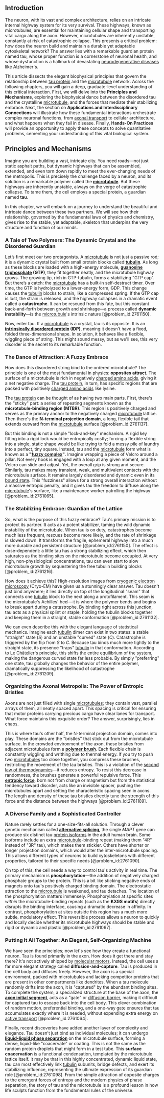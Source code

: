 ## Introduction
The neuron, with its vast and complex architecture, relies on an intricate internal highway system for its very survival. These highways, known as microtubules, are essential for maintaining cellular shape and transporting vital cargo along the axon. However, microtubules are inherently unstable, constantly at risk of catastrophic collapse. This presents a critical problem: how does the neuron build and maintain a durable yet adaptable cytoskeletal network? The answer lies with a remarkable guardian protein named tau, whose proper function is a cornerstone of neuronal health, and whose dysfunction is a hallmark of devastating [neurodegenerative diseases](@article_id:150733) like Alzheimer's.

This article dissects the elegant biophysical principles that govern the relationship between [tau protein](@article_id:163468) and the [microtubule](@article_id:164798) network. Across the following chapters, you will gain a deep, graduate-level understanding of this critical interaction. First, we will delve into the **Principles and Mechanisms**, exploring the biophysical dance between the disordered tau and the crystalline [microtubule](@article_id:164798), and the forces that mediate their stabilizing embrace. Next, the section on **Applications and Interdisciplinary Connections** will illustrate how these fundamental interactions orchestrate complex neuronal functions, from [axonal transport](@article_id:153656) to cellular architecture, and what happens when they fail in disease. Finally, **Hands-On Practices** will provide an opportunity to apply these concepts to solve quantitative problems, cementing your understanding of this vital biological system.

## Principles and Mechanisms

Imagine you are building a vast, intricate city. You need roads—not just static asphalt paths, but dynamic highways that can be assembled, extended, and even torn down rapidly to meet the ever-changing needs of the metropolis. This is precisely the challenge faced by a neuron, and its solution is a remarkable polymer called the **[microtubule](@article_id:164798)**. But these highways are inherently unstable, always on the verge of catastrophic collapse. To tame them, the cell employs a special protein, a guardian named **tau**.

In this chapter, we will embark on a journey to understand the beautiful and intricate dance between these two partners. We will see how their relationship, governed by the fundamental laws of physics and chemistry, gives rise to the stable, yet adaptable, skeleton that underpins the very structure and function of our minds.

### A Tale of Two Polymers: The Dynamic Crystal and the Disordered Guardian

Let’s first meet our two protagonists. A [microtubule](@article_id:164798) is not just a passive rod; it is a dynamic crystal built from small protein blocks called **[tubulin](@article_id:142197)**. As long as these blocks are loaded with a high-energy molecule, **[guanosine triphosphate](@article_id:177096) (GTP)**, they fit together neatly, and the microtubule highway grows. The growing tip, rich in GTP-tubulin, forms a stabilizing "GTP cap". But there’s a catch: the [microtubule](@article_id:164798) has a built-in self-destruct timer. Over time, the GTP is hydrolyzed to a lower-energy form, GDP. This change causes the [tubulin](@article_id:142197) blocks to strain, like a compressed spring. If the GTP cap is lost, the strain is released, and the highway collapses in a dramatic event called a **catastrophe**. It can be rescued from this fate, but this constant back-and-forth between growth and shrinkage—a process called **dynamic instability**—is the [microtubule](@article_id:164798)'s intrinsic nature [@problem_id:2761150].

Now, enter tau. If a [microtubule](@article_id:164798) is a crystal, tau is its opposite. It is an **[intrinsically disordered protein](@article_id:186488) (IDP)**, meaning it doesn't have a fixed, folded three-dimensional shape. In solution, it behaves like a flexible, wiggling piece of string. This might sound messy, but as we'll see, this very disorder is the secret to its remarkable function.

### The Dance of Attraction: A Fuzzy Embrace

How does this disordered string bind to the ordered microtubule? The principle is one of the most fundamental in physics: **opposites attract**. The surface of a microtubule is rich in negatively [charged amino acids](@article_id:173253), giving it a net negative charge. The [tau protein](@article_id:163468), in turn, has specific regions that are packed with positively [charged amino acids](@article_id:173253) like lysine.

The [tau protein](@article_id:163468) can be thought of as having two main parts. First, there's the "sticky" part: a series of repeating segments known as the **microtubule-binding region (MTBR)**. This region is positively charged and serves as the primary anchor to the negatively charged [microtubule](@article_id:164798) lattice. Then there's the **N-terminal projection domain**, a long, flexible tail that extends outward from the [microtubule](@article_id:164798) surface [@problem_id:2761137].

But this binding is not a simple "lock-and-key" mechanism. A rigid key fitting into a rigid lock would be entropically costly; forcing a flexible string into a single, static shape would be like trying to fold a messy pile of laundry into a perfect, tiny square. Instead, tau and the [microtubule](@article_id:164798) form what is known as a **"[fuzzy complex](@article_id:169333)"**. Imagine wrapping a piece of Velcro around a pillar. Not every hook is engaged with a loop at any given moment, and the Velcro can slide and adjust. Yet, the overall grip is strong and secure. Similarly, tau makes many transient, weak, and multivalent contacts with the microtubule surface. It remains largely disordered and dynamic even in its [bound state](@article_id:136378). This "fuzziness" allows for a strong overall interaction without a massive entropic penalty, and it gives tau the freedom to diffuse along the [microtubule](@article_id:164798)'s surface, like a maintenance worker patrolling the highway [@problem_id:2761065].

### The Stabilizing Embrace: Guardian of the Lattice

So, what is the purpose of this fuzzy embrace? Tau's primary mission is to protect its partner. It acts as a potent stabilizer, taming the wild dynamic instability of the microtubule. When tau is on duty, catastrophes become much less frequent, rescues become more likely, and the rate of shrinkage is slowed down. It transforms the fragile, ephemeral highway into a much more durable and persistent structure [@problem_id:2761150]. The effect is dose-dependent: a little tau has a strong stabilizing effect, which then saturates as the binding sites on the microtubule become occupied. At very high, non-physiological concentrations, tau can even start to slow microtubule growth by sequestering the free tubulin building blocks [@problem_id:2761216].

How does it achieve this? High-resolution images from [cryogenic electron microscopy](@article_id:138376) (Cryo-EM) have given us a stunningly clear answer. Tau doesn't just bind anywhere; it lies directly on top of the longitudinal "seam" that connects one [tubulin](@article_id:142197) block to the next along a protofilament. This seam is the microtubule's Achilles' heel—it is where the polymer bends and begins to break apart during a catastrophe. By binding right across this junction, tau acts as a physical splint or staple, holding the tubulin blocks together and keeping them in a straight, stable conformation [@problem_id:2761132].

We can even describe this with the elegant language of statistical mechanics. Imagine each [tubulin](@article_id:142197) dimer can exist in two states: a stable "straight" state ($S$) and an unstable "curved" state ($C$). Catastrophe is triggered by the flip from $S$ to $C$. Because tau binds much more tightly to the straight state, its presence "traps" [tubulin](@article_id:142197) in that conformation. According to Le Châtelier's principle, this shifts the entire equilibrium of the system, making the dangerous curved state far less probable. By simply "preferring" one state, tau globally changes the behavior of the entire polymer, dramatically suppressing the likelihood of catastrophe [@problem_id:2761209].

### Organizing the Axonal Metropolis: The Power of Entropic Bristles

Axons are not just filled with single [microtubules](@article_id:139377); they contain vast, parallel arrays of them, all neatly spaced apart. This spacing is critical for ensuring that motor proteins carrying precious cargo have clear lanes for transport. What force maintains this exquisite order? The answer, surprisingly, lies in chaos.

This is where tau's other half, the N-terminal projection domain, comes into play. These domains are the "bristles" that stick out from the microtubule surface. In the crowded environment of the axon, these bristles from adjacent microtubules form a **[polymer brush](@article_id:191150)**. Each flexible chain is constantly wiggling and writhing due to thermal energy. If you try to push two [microtubules](@article_id:139377) too close together, you compress these brushes, restricting the movement of the tau bristles. This is a violation of the [second law of thermodynamics](@article_id:142238)—it reduces entropy. To resist this decrease in randomness, the brushes generate a powerful repulsive force. This **[entropic force](@article_id:142181)**, born not from charge or magnetism but from the statistical tendency toward disorder, acts like an invisible spacer, pushing the microtubules apart and setting the characteristic spacing seen in axons. The length and density of these tau bristles directly tune the strength of this force and the distance between the highways [@problem_id:2761189].

### A Diverse Family and a Sophisticated Controller

Nature rarely settles for a one-size-fits-all solution. Through a clever genetic mechanism called **[alternative splicing](@article_id:142319)**, the single *MAPT* gene can produce six distinct tau [protein isoforms](@article_id:140267) in the adult human brain. Some isoforms include an extra [microtubule](@article_id:164798)-binding repeat (making them "4R" instead of "3R" tau), which makes them stickier. Others have shorter or longer projection domains, which would alter the inter-microtubule spacing. This allows different types of neurons to build cytoskeletons with different properties, tailored to their specific needs [@problem_id:2761090].

On top of this, the cell needs a way to control tau's activity in real time. The primary mechanism is **phosphorylation**—the addition of negatively charged phosphate groups to the protein. This is a bit like sticking negative ends of magnets onto tau's positively charged binding domain. The electrostatic attraction to the [microtubule](@article_id:164798) is weakened, and tau detaches. The location of the phosphorylation matters immensely. Phosphorylation at specific sites *within* the microtubule-binding repeats (such as the **KXGS motifs**) directly disrupts the binding interface, causing a dramatic decrease in affinity. In contrast, phosphorylation at sites outside this region has a much more subtle, modulatory effect. This reversible process allows a neuron to quickly and locally decide whether its microtubule highways should be stable and rigid or dynamic and plastic [@problem_id:2761067].

### Putting It All Together: An Elegant, Self-Organizing Machine

We have seen the principles; now let's see how they create a functional neuron. Tau is found primarily in the axon. How does it get there and stay there? It's not actively shipped by [molecular motors](@article_id:150801). Instead, the cell uses a far more elegant strategy called **diffusion-and-capture**. Tau is produced in the cell body and diffuses freely. However, the axon is a special environment, packed with microtubules and lacking competitor proteins that are present in other compartments like dendrites. When a tau molecule randomly drifts into the axon, it is "captured" by the abundant binding sites. To complete the system, a specialized structure at the base of the axon, the **[axon initial segment](@article_id:150345)**, acts as a "gate" or [diffusion barrier](@article_id:147915), making it difficult for captured tau to escape back into the cell body. This clever combination of random motion, preferential binding, and a one-way gate ensures that tau accumulates exactly where it is needed, without expending extra energy on [active transport](@article_id:145017) [@problem_id:2761064].

Finally, recent discoveries have added another layer of complexity and elegance. Tau doesn't just bind as individual molecules; it can undergo **[liquid-liquid phase separation](@article_id:140000)** on the microtubule surface, forming a dense, liquid-like "coacervate" or coating. This is not the same as the random protein droplets that might form in a test tube. This **surface coacervation** is a functional condensation, templated by the microtubule lattice itself. It may be that in this highly concentrated, dynamic liquid state, tau can most effectively link [tubulin](@article_id:142197) subunits, bridge defects, and exert its stabilizing influence, representing the ultimate expression of its guardian role [@problem_id:2761098]. From the simple attraction of opposite charges to the emergent forces of entropy and the modern physics of phase separation, the story of tau and the microtubule is a profound lesson in how life sculpts function from the fundamental rules of the universe.